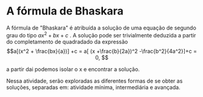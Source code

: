 # A fórmula de Bhaskara

A fórmula de "Bhaskara" é atribuída a solução de uma equação de segundo grau do tipo $ax^2 + bx + c$ . A solução pode ser trivialmente deduzida a partir do completamento de quadradado da expressão $$a[(x^2 + \frac{bx}{a})] +c = a[ (x +\frac{b}{2a})^2 -\frac{b^2}{4a^2}]+c = 0, $$

a partir dai podemos isolar o x e encontrar a solução.

Nessa atividade, serão exploradas as diferentes formas de se obter as soluções, separadas em: atividade mínima, intermediária e avançada.